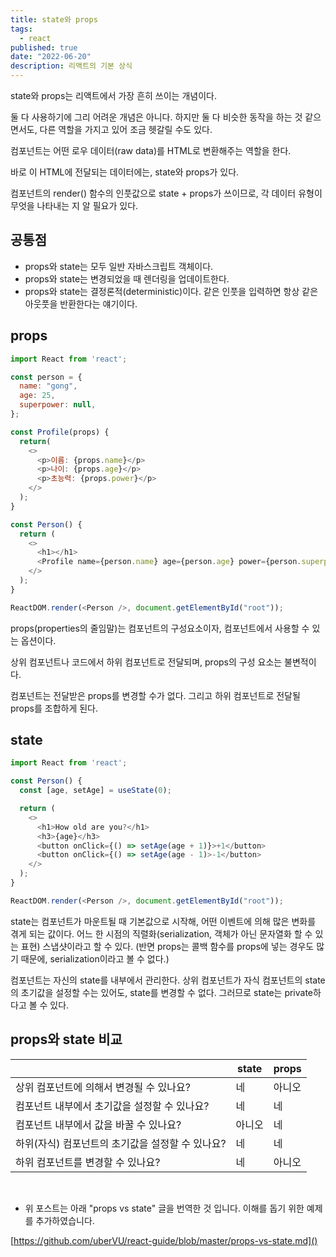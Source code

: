 ```yaml
---
title: state와 props
tags:
  - react
published: true
date: "2022-06-20"
description: 리액트의 기본 상식
---
```


state와 props는 리액트에서 가장 흔히 쓰이는 개념이다.

둘 다 사용하기에 그리 어려운 개념은 아니다. 하지만 둘 다 비슷한 동작을 하는 것 같으면서도, 다른 역할을 가지고 있어 조금 헷갈릴 수도 있다.
<br />

컴포넌트는 어떤 로우 데이터(raw data)를 HTML로 변환해주는 역할을 한다.

바로 이 HTML에 전달되는 데이터에는, state와 props가 있다.

컴포넌트의 render() 함수의 인풋값으로 state + props가 쓰이므로, 각 데이터 유형이 무엇을 나타내는 지 알 필요가 있다.

## 공통점
- props와 state는 모두 일반 자바스크립트 객체이다.
- props와 state는 변경되었을 때 렌더링을 업데이트한다.
- props와 state는 결정론적(deterministic)이다. 같은 인풋을 입력하면 항상 같은 아웃풋을 반환한다는 얘기이다.

## props
```js
import React from 'react';

const person = {
  name: "gong",
  age: 25,
  superpower: null,
};

const Profile(props) {
  return(
    <>
      <p>이름: {props.name}</p>
      <p>나이: {props.age}</p>
      <p>초능력: {props.power}</p>
    </>
  );
}

const Person() {
  return (
    <>
      <h1></h1>
      <Profile name={person.name} age={person.age} power={person.superpower}/>
    </>
  );
}

ReactDOM.render(<Person />, document.getElementById("root"));
```

props(properties의 줄임말)는 컴포넌트의 구성요소이자, 컴포넌트에서 사용할 수 있는 옵션이다.

상위 컴포넌트나 코드에서 하위 컴포넌트로 전달되며, props의 구성 요소는 불변적이다.
<br />

컴포넌트는 전달받은 props를 변경할 수가 없다. 그리고 하위 컴포넌트로 전달될 props를 조합하게 된다.

## state
```js
import React from 'react';

const Person() {
  const [age, setAge] = useState(0);

  return (
    <>
      <h1>How old are you?</h1>
      <h3>{age}</h3>
      <button onClick={() => setAge(age + 1)}>+1</button>
      <button onClick={() => setAge(age - 1)>-1</button>
    </>
  );
}

ReactDOM.render(<Person />, document.getElementById("root"));
```

state는 컴포넌트가 마운트될 때 기본값으로 시작해, 어떤 이벤트에 의해 많은 변화를 겪게 되는 값이다. 어느 한 시점의 직렬화(serialization, 객체가 아닌 문자열화 할 수 있는 표현) 스냅샷이라고 할 수 있다. (반면 props는 콜백 함수를 props에 넣는 경우도 많기 때문에, serialization이라고 볼 수 없다.)
<br />

컴포넌트는 자신의 state를 내부에서 관리한다. 상위 컴포넌트가 자식 컴포넌트의 state의 초기값을 설정할 수는 있어도, state를 변경할 수 없다. 그러므로 state는 private하다고 볼 수 있다.
<br />

## props와 state 비교

<table>
    <thead>
        <tr>
            <th></th>
            <th>state</th>
            <th>props</th>
        </tr>
    </thead>
    <tbody>
        <tr>
            <td>상위 컴포넌트에 의해서 변경될 수 있나요?</td>
            <td>네</td>
            <td>아니오</td>
        </tr>
        <tr>
            <td>컴포넌트 내부에서 초기값을 설정할 수 있나요?</td>
            <td>네</td>
            <td>네</td>
        </tr>
        <tr>
            <td>컴포넌트 내부에서 값을 바꿀 수 있나요?</td>
            <td>아니오</td>
            <td>네</td>
        </tr>
        <tr>
            <td>하위(자식) 컴포넌트의 초기값을 설정할 수 있나요?</td>
            <td>네</td>
            <td>네</td>
        </tr>
        <tr>
            <td>하위 컴포넌트를 변경할 수 있나요?</td>
            <td>네</td>
            <td>아니오</td>
        </tr>
    </tbody>
</table>
<br />

* 위 포스트는 아래 "props vs state" 글을 번역한 것 입니다. 이해를 돕기 위한 예제를 추가하였습니다.

[https://github.com/uberVU/react-guide/blob/master/props-vs-state.md]()
